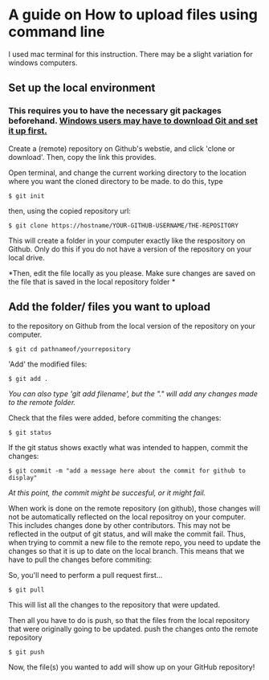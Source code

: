 # A guide on How to upload files using command line
I used mac terminal for this instruction. There may be a slight variation for windows computers. 

## Set up the local environment
### This requires you to have the necessary git packages beforehand. [Windows users may have to download Git and set it up first.](https://github.com/kellyav/isat_2020/blob/master/settingupgit.md "downloading Git for the first time")


Create a (remote) repository on Github's webstie, and click 'clone or download'. Then, copy the link this provides.

Open terminal, and change the current working directory to the location where you want the cloned directory to be made.
to do this, type
```
$ git init
```
then, using the copied repository url: 
```
$ git clone https://hostname/YOUR-GITHUB-USERNAME/THE-REPOSITORY 
```
This will create a folder in your computer exactly like the respository on Github. Only do this if you do not have a version of the repository on your local drive. 

*Then, edit the file locally as you please. Make sure changes are saved on the file that is saved in the local repository folder *


## Add the folder/ files you want to upload 
to the repository on Github from the local version of the repository on your computer. 
```
$ git cd pathnameof/yourrepository
```

'Add' the modified files:
```
$ git add .
```
*You can also type 'git add filename', but the "." will add any changes made to the remote folder.*


Check that the files were added, before commiting the changes:
```
$ git status
```

If the git status shows exactly what was intended to happen, commit the changes:
```
$ git commit -m "add a message here about the commit for github to display"
```

*At this point, the commit might be succesful, or it might fail.*

When work is done on the remote repository (on github), those changes will not be automatically reflected on the local repositroy on your computer. This includes changes done by other contributors. This may not be reflected in the output of git status, and will make the commit fail.
Thus, when trying to commit a new file to the remote repo, you need to update the changes so that it is up to date on the local branch. This means that we have to pull the changes before commiting:

So, you'll need to perform a pull request first...
```
$ git pull
```
This will list all the changes to the repository that were updated. 

Then all you have to do is push, so that the files from the local repository that were originally going to be updated. push the changes onto the remote repository
```
$ git push
```
Now, the file(s) you wanted to add will show up on your GitHub repository!
